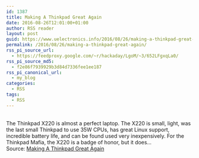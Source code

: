 ```yaml
---
id: 1387
title: Making A Thinkpad Great Again
date: 2016-08-26T12:01:00+01:00
author: RSS reader
layout: post
guid: https://www.uelectronics.info/2016/08/26/making-a-thinkpad-great-again/
permalink: /2016/08/26/making-a-thinkpad-great-again/
rss_pi_source_url:
  - https://feedproxy.google.com/~r/hackaday/LgoM/~3/652LFgxqLa0/
rss_pi_source_md5:
  - f2e86f7939929b3d84d7336fee1ee187
rss_pi_canonical_url:
  - my_blog
categories:
  - RSS
tags:
  - RSS
---
```

&#013;  
The Thinkpad X220 is almost a perfect laptop. The X220 is small, light, was the last small Thinkpad to use 35W CPUs, has great Linux support, incredible battery life, and can be found used very inexpensively. For the Thinkpad Mafia, the X220 is a badge of honor, but it does…&#013;  
Source: <a href="https://feedproxy.google.com/~r/hackaday/LgoM/~3/652LFgxqLa0/" target="_blank">Making A Thinkpad Great Again</a>